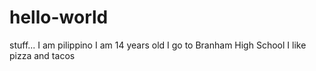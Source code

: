 # hello-world
stuff...
I am pilippino I am 14 years old 
I go to Branham High School 
I like pizza and tacos 
